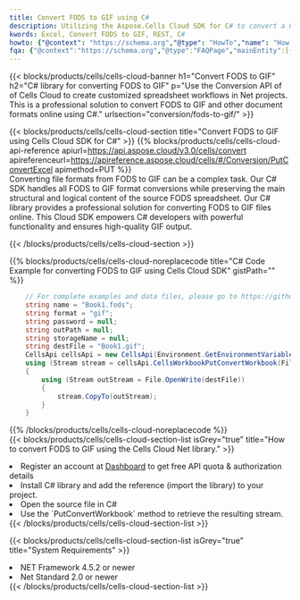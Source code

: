 ```yaml
---
title: Convert FODS to GIF using C# 
description: Utilizing the Aspose.Cells Cloud SDK for C# to convert a FODS format file to a GIF format file. 
kwords: Excel, Convert FODS to GIF, REST, C#
howto: {"@context": "https://schema.org","@type": "HowTo","name": "How to convert FODS to GIF using the Cells Cloud Net library.","description": "How to convert FODS to GIF using the Cells Cloud Net library.","image": {"@type": "ImageObject"},"url": "/net/conversion/fods-to-gif/","step": [{ "@type": "HowToStep","name": "How to convert FODS to GIF using the Cells Cloud Net library. step 1", "image": {"@type": "ImageObject",},"url": "/net/conversion/fods-to-gif/","text": "Register an account at <a href='https://dashboard.aspose.cloud/'>Dashboard</a> to get free API quota & authorization details",},{ "@type": "HowToStep","name": "How to convert FODS to GIF using the Cells Cloud Net library. step 1", "image": {"@type": "ImageObject",},"url": "/net/conversion/fods-to-gif/","text": "Install C# library and add the reference (import the library) to your project.",},{ "@type": "HowToStep","name": "How to convert FODS to GIF using the Cells Cloud Net library. step 1", "image": {"@type": "ImageObject",},"url": "/net/conversion/fods-to-gif/","text": "Open the source file in C#",},{ "@type": "HowToStep","name": "How to convert FODS to GIF using the Cells Cloud Net library. step 1", "image": {"@type": "ImageObject",},"url": "/net/conversion/fods-to-gif/","text": "Use the `PutConvertWorkbook` method to retrieve the resulting stream.",}, ],"supply": {"@type": "HowToSupply","name": "document"},"tool": [{"@type": "HowToTool","name": "Visual Studio, Visual Studio Code, Rider "},{"@type": "HowToTool","name": "Aspose Cells"}],"totalTime": "PT6M"}
fqa: {"@context":"https://schema.org","@type":"FAQPage","mainEntity":[{"@type":"Question","name":"Why convert file formats in C# using REST API?","acceptedAnswer":{"@type":"Answer","text":"Documents are encoded in many ways, and some files may be incompatible with the software you use. To open and read such files, just convert them to appropriate file formats.<br/><ol><li>Install .NET SDK and add the reference (import the library) to your project.</li><li>Open the source file in C# using REST API.</li><li>Call the PutConvertWorkbookRequest() method, passing an output filename with required extension.</li><li>Get the result of conversion as a separate file.</li></ol>"}},{"@type":"Question","name":"What file formats can I convert with your C# library?","acceptedAnswer":{"@type":"Answer","text":"We support a variety of file formats for conversion using .NET library, including XLSX, Excel, xls , PDF, CSV, HTML, Markdown, XML, PNG, JPG, TIFF, Json, TXT and many more."}},{"@type":"Question","name":"What is the maximum allowed file size for conversion using this .NET library?","acceptedAnswer":{"@type":"Answer","text":"There are no file size limits for format conversions using .NET library."}}]}
---
```



{{< blocks/products/cells/cells-cloud-banner h1="Convert FODS to GIF" h2="C# library for converting FODS to GIF" p="Use the Conversion API of of Cells Cloud to create customized spreadsheet workflows in Net projects. This is a professional solution to convert FODS to GIF and other document formats online using C#." urlsection="conversion/fods-to-gif/" >}}

{{< blocks/products/cells/cells-cloud-section  title="Convert FODS to GIF using Cells Cloud SDK for C#" >}}
{{% blocks/products/cells/cells-cloud-api-reference  apiurl=https://api.aspose.cloud/v3.0/cells/convert  apireferenceurl=https://apireference.aspose.cloud/cells/#/Conversion/PutConvertExcel  apimethod=PUT %}}
<br/>
Converting file formats from FODS to GIF can be a complex task. Our C# SDK handles all FODS to GIF format conversions while preserving the main structural and logical content of the source FODS spreadsheet. Our C# library provides a professional solution for converting FODS to GIF files online. This Cloud SDK empowers C# developers with powerful functionality and ensures high-quality GIF output.

{{< /blocks/products/cells/cells-cloud-section >}}

{{% blocks/products/cells/cells-cloud-noreplacecode title="C# Code Example for converting FODS to GIF using Cells Cloud SDK" gistPath="" %}}
 
```cs
    // For complete examples and data files, please go to https://github.com/aspose-cells-cloud/aspose-cells-cloud-dotnet/
    string name = "Book1.fods";
    string format = "gif";
    string password = null;
    string outPath = null;
    string storageName = null;
    string destFile = "Book1.gif";
    CellsApi cellsApi = new CellsApi(Environment.GetEnvironmentVariable("ProductClientId"), Environment.GetEnvironmentVariable("ProductClientSecret"));
    using (Stream stream = cellsApi.CellsWorkbookPutConvertWorkbook(File.OpenRead(name), format, password, outPath, storageName))
    {
        using (Stream outStream = File.OpenWrite(destFile))
        {
            stream.CopyTo(outStream);
        }
    }
```
 
{{% /blocks/products/cells/cells-cloud-noreplacecode  %}}
<br/>
{{< blocks/products/cells/cells-cloud-section-list isGrey="true"  title="How to convert FODS to GIF using the Cells Cloud Net library." >}}
<li>Register an account at <a href="https://dashboard.aspose.cloud/">Dashboard</a> to get free API quota & authorization details</li>
<li>Install C# library and add the reference (import the library) to your project.</li>
<li>Open the source file in C#</li>
<li>Use the `PutConvertWorkbook` method to retrieve the resulting stream.</li>
{{< /blocks/products/cells/cells-cloud-section-list >}}

{{< blocks/products/cells/cells-cloud-section-list isGrey="true"  title="System Requirements" >}}
<li>NET Framework 4.5.2 or newer</li>
<li>Net Standard 2.0 or newer</li>
{{< /blocks/products/cells/cells-cloud-section-list >}}
